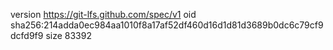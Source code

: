 version https://git-lfs.github.com/spec/v1
oid sha256:214adda0ec984aa1010f8a17af52df460d16d1d81d3689b0dc6c79cf9dcfd9f9
size 83392
